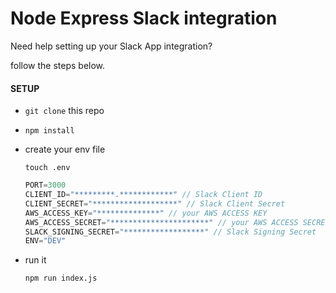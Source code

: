 # Node Express Slack integration


Need help setting up your Slack App integration?

follow the steps below.

#### SETUP

- `git clone` this repo

- `npm install`

- create your env file

    `touch .env`
    
    ```javascript 1.8
    PORT=3000
    CLIENT_ID="*********.************" // Slack Client ID 
    CLIENT_SECRET="*******************" // Slack Client Secret
    AWS_ACCESS_KEY="**************" // your AWS ACCESS KEY
    AWS_ACCESS_SECRET="**********************" // your AWS ACCESS SECRET 
    SLACK_SIGNING_SECRET="******************" // Slack Signing Secret
    ENV="DEV"
    ```

- run it

    `npm run index.js`
    
